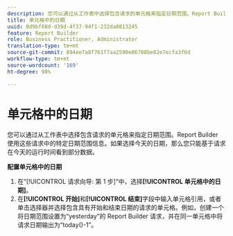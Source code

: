 ```yaml
---
description: 您可以通过从工作表中选择包含请求的单元格来指定日期范围。Report Builder 使用这些请求中的特定日期范围信息。如果选择今天的日期，那么您只能基于请求在今天的运行时间看到部分数据。
title: 单元格中的日期
uuid: 0d9bf08d-d39d-4f37-94f1-232da0813245
feature: Report Builder
role: Business Practitioner, Administrator
translation-type: tm+mt
source-git-commit: 894ee7a8f761f7aa2590e06708be82e7ecfa3f6d
workflow-type: tm+mt
source-wordcount: '169'
ht-degree: 98%

---
```



# 单元格中的日期

您可以通过从工作表中选择包含请求的单元格来指定日期范围。Report Builder 使用这些请求中的特定日期范围信息。如果选择今天的日期，那么您只能基于请求在今天的运行时间看到部分数据。

**配置单元格中的日期**

1. 在“[!UICONTROL 请求向导: 第 1 步]”中，选择&#x200B;**[!UICONTROL 单元格中的日期]**。
1. 在&#x200B;**[!UICONTROL 开始]**&#x200B;和&#x200B;**[!UICONTROL 结束]**&#x200B;字段中输入单元格引用，或者单击选择器并选择包含具有开始和结束日期的请求的单元格。例如，创建一个将日期范围设置为“yesterday”的 Report Builder 请求，并在同一单元格中将请求日期输出为“today()-1”。
